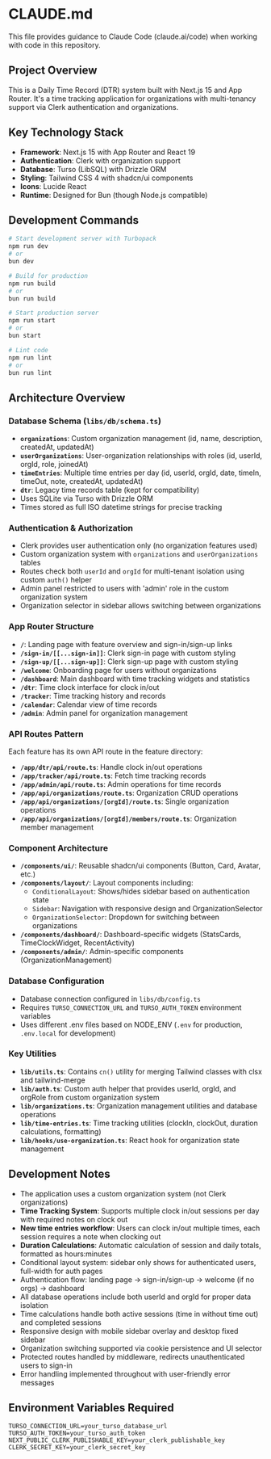 # CLAUDE.md

This file provides guidance to Claude Code (claude.ai/code) when working with code in this repository.

## Project Overview

This is a Daily Time Record (DTR) system built with Next.js 15 and App Router. It's a time tracking application for organizations with multi-tenancy support via Clerk authentication and organizations.

## Key Technology Stack

- **Framework**: Next.js 15 with App Router and React 19
- **Authentication**: Clerk with organization support
- **Database**: Turso (LibSQL) with Drizzle ORM
- **Styling**: Tailwind CSS 4 with shadcn/ui components
- **Icons**: Lucide React
- **Runtime**: Designed for Bun (though Node.js compatible)

## Development Commands

```bash
# Start development server with Turbopack
npm run dev
# or
bun dev

# Build for production
npm run build
# or
bun run build

# Start production server
npm run start
# or
bun start

# Lint code
npm run lint
# or
bun run lint
```

## Architecture Overview

### Database Schema (`libs/db/schema.ts`)
- **`organizations`**: Custom organization management (id, name, description, createdAt, updatedAt)
- **`userOrganizations`**: User-organization relationships with roles (id, userId, orgId, role, joinedAt)
- **`timeEntries`**: Multiple time entries per day (id, userId, orgId, date, timeIn, timeOut, note, createdAt, updatedAt)
- **`dtr`**: Legacy time records table (kept for compatibility)
- Uses SQLite via Turso with Drizzle ORM
- Times stored as full ISO datetime strings for precise tracking

### Authentication & Authorization
- Clerk provides user authentication only (no organization features used)
- Custom organization system with `organizations` and `userOrganizations` tables
- Routes check both `userId` and `orgId` for multi-tenant isolation using custom `auth()` helper
- Admin panel restricted to users with 'admin' role in the custom organization system
- Organization selector in sidebar allows switching between organizations

### App Router Structure
- **`/`**: Landing page with feature overview and sign-in/sign-up links
- **`/sign-in/[[...sign-in]]`**: Clerk sign-in page with custom styling
- **`/sign-up/[[...sign-up]]`**: Clerk sign-up page with custom styling
- **`/welcome`**: Onboarding page for users without organizations
- **`/dashboard`**: Main dashboard with time tracking widgets and statistics
- **`/dtr`**: Time clock interface for clock in/out
- **`/tracker`**: Time tracking history and records
- **`/calendar`**: Calendar view of time records
- **`/admin`**: Admin panel for organization management

### API Routes Pattern
Each feature has its own API route in the feature directory:
- **`/app/dtr/api/route.ts`**: Handle clock in/out operations
- **`/app/tracker/api/route.ts`**: Fetch time tracking records
- **`/app/admin/api/route.ts`**: Admin operations for time records
- **`/app/api/organizations/route.ts`**: Organization CRUD operations
- **`/app/api/organizations/[orgId]/route.ts`**: Single organization operations
- **`/app/api/organizations/[orgId]/members/route.ts`**: Organization member management

### Component Architecture
- **`/components/ui/`**: Reusable shadcn/ui components (Button, Card, Avatar, etc.)
- **`/components/layout/`**: Layout components including:
  - `ConditionalLayout`: Shows/hides sidebar based on authentication state
  - `Sidebar`: Navigation with responsive design and OrganizationSelector
  - `OrganizationSelector`: Dropdown for switching between organizations
- **`/components/dashboard/`**: Dashboard-specific widgets (StatsCards, TimeClockWidget, RecentActivity)
- **`/components/admin/`**: Admin-specific components (OrganizationManagement)

### Database Configuration
- Database connection configured in `libs/db/config.ts`
- Requires `TURSO_CONNECTION_URL` and `TURSO_AUTH_TOKEN` environment variables
- Uses different .env files based on NODE_ENV (`.env` for production, `.env.local` for development)

### Key Utilities
- **`lib/utils.ts`**: Contains `cn()` utility for merging Tailwind classes with clsx and tailwind-merge
- **`lib/auth.ts`**: Custom auth helper that provides userId, orgId, and orgRole from custom organization system
- **`lib/organizations.ts`**: Organization management utilities and database operations
- **`lib/time-entries.ts`**: Time tracking utilities (clockIn, clockOut, duration calculations, formatting)
- **`lib/hooks/use-organization.ts`**: React hook for organization state management

## Development Notes

- The application uses a custom organization system (not Clerk organizations)
- **Time Tracking System**: Supports multiple clock in/out sessions per day with required notes on clock out
- **New time entries workflow**: Users can clock in/out multiple times, each session requires a note when clocking out
- **Duration Calculations**: Automatic calculation of session and daily totals, formatted as hours:minutes
- Conditional layout system: sidebar only shows for authenticated users, full-width for auth pages
- Authentication flow: landing page → sign-in/sign-up → welcome (if no orgs) → dashboard
- All database operations include both userId and orgId for proper data isolation
- Time calculations handle both active sessions (time in without time out) and completed sessions
- Responsive design with mobile sidebar overlay and desktop fixed sidebar
- Organization switching supported via cookie persistence and UI selector
- Protected routes handled by middleware, redirects unauthenticated users to sign-in
- Error handling implemented throughout with user-friendly error messages

## Environment Variables Required

```
TURSO_CONNECTION_URL=your_turso_database_url
TURSO_AUTH_TOKEN=your_turso_auth_token
NEXT_PUBLIC_CLERK_PUBLISHABLE_KEY=your_clerk_publishable_key
CLERK_SECRET_KEY=your_clerk_secret_key
```